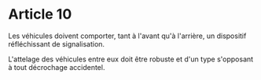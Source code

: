 # Article 10

Les véhicules doivent comporter, tant à l'avant qu'à l'arrière, un dispositif réfléchissant de signalisation.

L'attelage des véhicules entre eux doit être robuste et d'un type s'opposant à tout décrochage accidentel.
